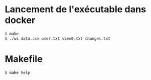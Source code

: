 
# Lancement de l'exécutable dans docker

```Bash
$ make
$ ./ws data.csv user.txt view0.txt changes.txt
```

# Makefile

```
$ make help
```
